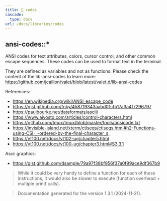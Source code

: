 ```yaml
---
title: 📂 codes
cascade:
  type: docs
url: /docs/libraries/codes
---
```


## ansi-codes::*

ANSI codes for text attributes, colors, cursor control, and other common escape sequences.
These codes can be used to format text in the terminal.

They are defined as variables and not as functions. Please check the content of the lib-ansi-codes to learn more:
<https://github.com/jcaillon/valet/blob/latest/valet.d/lib-ansi-codes>

References:

- https://en.wikipedia.org/wiki/ANSI_escape_code
- https://gist.github.com/fnky/458719343aabd01cfb17a3a4f7296797
- https://paulbourke.net/dataformats/ascii/
- https://www.aivosto.com/articles/control-characters.html
- https://github.com/tmux/tmux/blob/master/tools/ansicode.txt
- https://invisible-island.net/xterm/ctlseqs/ctlseqs.html#h2-Functions-using-CSI-_-ordered-by-the-final-character_s_
- https://vt100.net/docs/vt102-ug/chapter5.html
- https://vt100.net/docs/vt100-ug/chapter3.html#S3.3.1

Ascii graphics:

- https://gist.github.com/dsample/79a97f38bf956f37a0f99ace9df367b9

> While it could be very handy to define a function for each of these instructions,
> it would also be slower to execute (function overhead + multiple printf calls).




> Documentation generated for the version 1.3.1 (2024-11-21).
